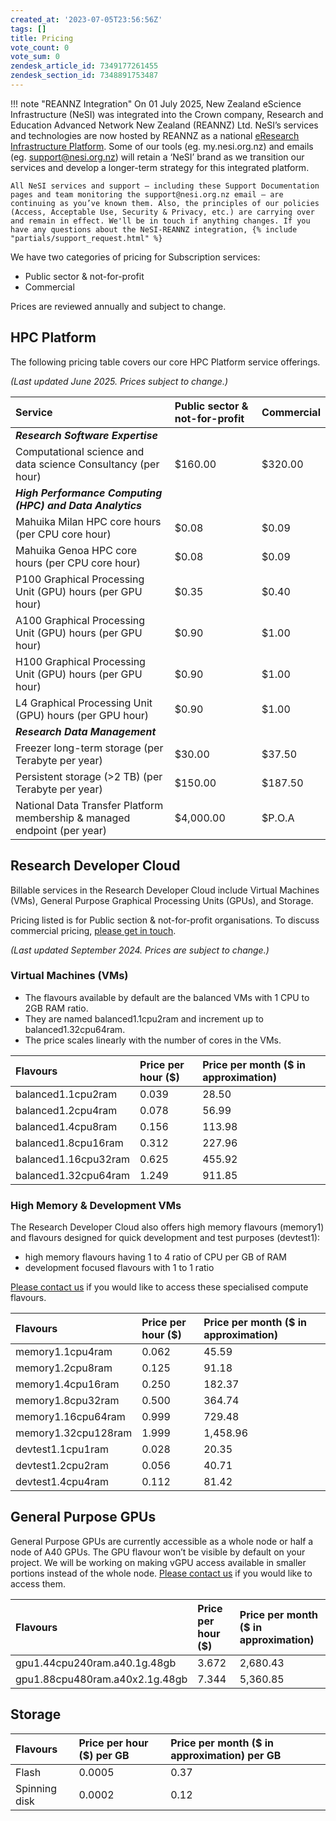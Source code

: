 ```yaml
---
created_at: '2023-07-05T23:56:56Z'
tags: []
title: Pricing
vote_count: 0
vote_sum: 0
zendesk_article_id: 7349177261455
zendesk_section_id: 7348891753487
---
```



!!! note "REANNZ Integration"
    On 01 July 2025, New Zealand eScience Infrastructure (NeSI) was integrated into the Crown company, Research and Education Advanced Network New Zealand (REANNZ) Ltd. NeSI’s services and technologies are now hosted by REANNZ as a national [eResearch Infrastructure Platform](https://www.mbie.govt.nz/science-and-technology/science-and-innovation/funding-information-and-opportunities/investment-funds/strategic-science-investment-fund/funded-infrastructure/eresearch-infrastructure-platform). Some of our tools (eg. my.nesi.org.nz) and emails (eg. support@nesi.org.nz) will retain a ‘NeSI’ brand as we transition our services and develop a longer-term strategy for this integrated platform.

    All NeSI services and support – including these Support Documentation pages and team monitoring the support@nesi.org.nz email – are continuing as you’ve known them. Also, the principles of our policies (Access, Acceptable Use, Security & Privacy, etc.) are carrying over and remain in effect. We'll be in touch if anything changes. If you have any questions about the NeSI-REANNZ integration, {% include "partials/support_request.html" %}


We have two categories of pricing for Subscription services:

- Public sector & not-for-profit
- Commercial

Prices are reviewed annually and subject to change.

## HPC Platform

The following pricing table covers our core HPC Platform service offerings.

*(Last updated June 2025. Prices subject to change.)*

| Service      | Public sector & not-for-profit | Commercial     |
| :---        |    :---   |          :--- |
| ***Research Software Expertise***      |        |    |
| Computational science and data science Consultancy (per hour)   | $160.00        | $320.00      |
| ***High Performance Computing (HPC) and Data Analytics***   |         |       |
| Mahuika Milan HPC core hours (per CPU core hour)   | $0.08        | $0.09      |
| Mahuika Genoa HPC core hours (per CPU core hour)   | $0.08        | $0.09      |
| P100 Graphical Processing Unit (GPU) hours (per GPU hour)   | $0.35        | $0.40      |
| A100 Graphical Processing Unit (GPU) hours (per GPU hour)   | $0.90        | $1.00      |
| H100 Graphical Processing Unit (GPU) hours (per GPU hour)   | $0.90        | $1.00      |
| L4 Graphical Processing Unit (GPU) hours (per GPU hour)   | $0.90        | $1.00      |
| ***Research Data Management***      |        |    |
| Freezer long-term storage (per Terabyte per year)   | $30.00        | $37.50      |
| Persistent storage (>2 TB) (per Terabyte per year)   | $150.00        | $187.50      |
| National Data Transfer Platform membership & managed endpoint (per year)   | $4,000.00        | $P.O.A      |


## Research Developer Cloud

Billable services in the Research Developer Cloud include Virtual Machines (VMs), General Purpose Graphical Processing Units (GPUs), and Storage.

Pricing listed is for Public section & not-for-profit organisations. To discuss commercial pricing, [please get in touch](mailto:support@nesi.org.nz).


*(Last updated September 2024. Prices are subject to change.)*

### Virtual Machines (VMs)

- The flavours available by default are the balanced VMs with 1 CPU to 2GB RAM ratio.
- They are named balanced1.1cpu2ram and increment up to balanced1.32cpu64ram.
- The price scales linearly with the number of cores in the VMs.

| Flavours      | Price per hour ($) | Price per month ($ in approximation)     |
| :---        |    :---   |          :--- |
| balanced1.1cpu2ram   | 0.039        | 28.50      |
| balanced1.2cpu4ram   | 0.078        | 56.99      |
| balanced1.4cpu8ram   | 0.156        | 113.98      |
| balanced1.8cpu16ram   | 0.312        | 227.96      |
| balanced1.16cpu32ram   | 0.625        | 455.92      |
| balanced1.32cpu64ram   | 1.249        | 911.85      |

### High Memory & Development VMs

The Research Developer Cloud also offers high memory flavours (memory1) and flavours designed for quick development and test purposes (devtest1): 

- high memory flavours having 1 to 4 ratio of CPU per GB of RAM
- development focused flavours with 1 to 1 ratio

[Please contact us](mailto:support@nesi.org.nz) if you would like to access these specialised compute flavours.

| Flavours      | Price per hour ($) | Price per month ($ in approximation)     |
| :---        |    :---   |          :--- |
| memory1.1cpu4ram   | 0.062        | 45.59      |
| memory1.2cpu8ram   | 0.125        | 91.18      |
| memory1.4cpu16ram   | 0.250        | 182.37      |
| memory1.8cpu32ram   | 0.500        | 364.74      |
| memory1.16cpu64ram   | 0.999        | 729.48      |
| memory1.32cpu128ram   | 1.999        | 1,458.96      |
| devtest1.1cpu1ram   | 0.028        | 20.35      |
| devtest1.2cpu2ram   | 0.056        | 40.71      |
| devtest1.4cpu4ram   | 0.112        | 81.42      |

## General Purpose GPUs
General Purpose GPUs are currently accessible as a whole node or half a node of A40 GPUs. The GPU flavour won’t be visible by default on your project. We will be working on making vGPU access available in smaller portions instead of the whole node. [Please contact us](mailto:support@nesi.org.nz) if you would like to access them.

| Flavours      | Price per hour ($) | Price per month ($ in approximation)     |
| :---        |    :---   |          :--- |
| gpu1.44cpu240ram.a40.1g.48gb   | 3.672        | 2,680.43      |
| gpu1.88cpu480ram.a40x2.1g.48gb   | 7.344        | 5,360.85      |

## Storage

| Flavours      | Price per hour ($) per GB | Price per month ($ in approximation) per GB     |
| :---        |    :---   |          :--- |
| Flash   | 0.0005        | 0.37      |
| Spinning disk   | 0.0002        | 0.12      |






